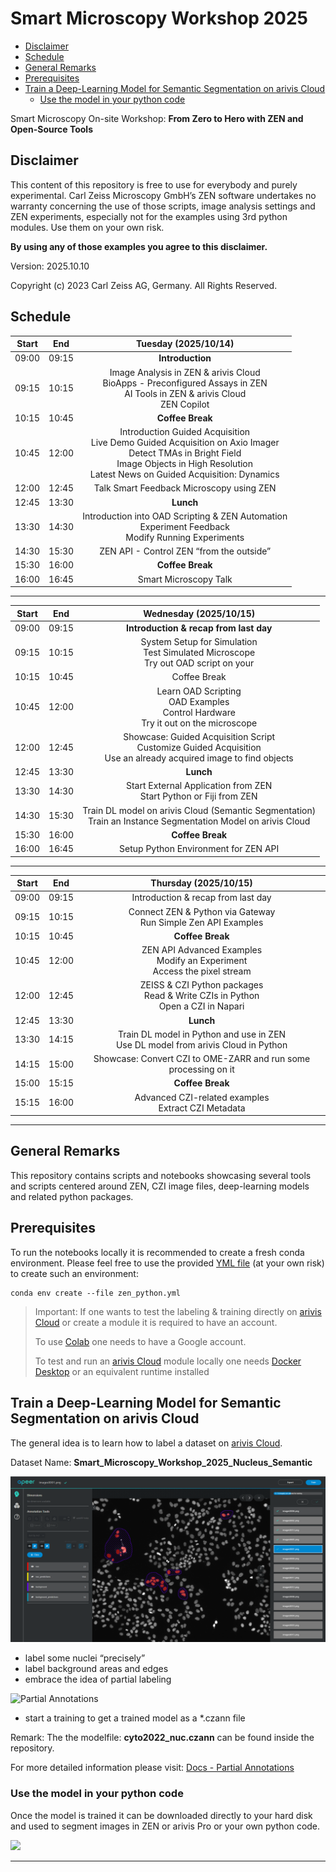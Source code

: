 # Smart Microscopy Workshop 2025


- [Disclaimer](#disclaimer)
- [Schedule](#schedule)
- [General Remarks](#general-remarks)
- [Prerequisites](#prerequisites)
- [Train a Deep-Learning Model for Semantic Segmentation on arivis
  Cloud](#train-a-deep-learning-model-for-semantic-segmentation-on-arivis-cloud)
  - [Use the model in your python
    code](#use-the-model-in-your-python-code)

Smart Microscopy On-site Workshop: **From Zero to Hero with ZEN and
Open-Source Tools**

## Disclaimer

This content of this repository is free to use for everybody and purely
experimental. Carl Zeiss Microscopy GmbH’s ZEN software undertakes no
warranty concerning the use of those scripts, image analysis settings
and ZEN experiments, especially not for the examples using 3rd python
modules. Use them on your own risk.

**By using any of those examples you agree to this disclaimer.**

Version: 2025.10.10

Copyright (c) 2023 Carl Zeiss AG, Germany. All Rights Reserved.

## Schedule

| **Start** | **End** | **Tuesday (2025/10/14)** |
|:--:|:--:|:--:|
| 09:00 | 09:15 | **Introduction** |
| 09:15 | 10:15 | Image Analysis in ZEN & arivis Cloud<br>BioApps - Preconfigured Assays in ZEN<br>AI Tools in ZEN & arivis Cloud<br>ZEN Copilot |
| 10:15 | 10:45 | **Coffee Break** |
| 10:45 | 12:00 | Introduction Guided Acquisition<br>Live Demo Guided Acquisition on Axio Imager<br>Detect TMAs in Bright Field<br>Image Objects in High Resolution<br>Latest News on Guided Acquisition: Dynamics |
| 12:00 | 12:45 | Talk Smart Feedback Microscopy using ZEN |
| 12:45 | 13:30 | **Lunch** |
| 13:30 | 14:30 | Introduction into OAD Scripting & ZEN Automation<br>Experiment Feedback<br>Modify Running Experiments |
| 14:30 | 15:30 | ZEN API - Control ZEN “from the outside” |
| 15:30 | 16:00 | **Coffee Break** |
| 16:00 | 16:45 | Smart Microscopy Talk |

------------------------------------------------------------------------

| **Start** | **End** | **Wednesday (2025/10/15)** |
|:--:|:--:|:--:|
| 09:00 | 09:15 | **Introduction & recap from last day** |
| 09:15 | 10:15 | System Setup for Simulation<br>Test Simulated Microscope<br>Try out OAD script on your |
| 10:15 | 10:45 | Coffee Break |
| 10:45 | 12:00 | Learn OAD Scripting<br>OAD Examples<br>Control Hardware<br>Try it out on the microscope |
| 12:00 | 12:45 | Showcase: Guided Acquisition Script<br>Customize Guided Acquisition<br>Use an already acquired image to find objects |
| 12:45 | 13:30 | **Lunch** |
| 13:30 | 14:30 | Start External Application from ZEN<br>Start Python or Fiji from ZEN |
| 14:30 | 15:30 | Train DL model on arivis Cloud (Semantic Segmentation)<br>Train an Instance Segmentation Model on arivis Cloud |
| 15:30 | 16:00 | **Coffee Break** |
| 16:00 | 16:45 | Setup Python Environment for ZEN API |

------------------------------------------------------------------------

| **Start** | **End** | **Thursday (2025/10/15)** |
|:--:|:--:|:--:|
| 09:00 | 09:15 | Introduction & recap from last day |
| 09:15 | 10:15 | Connect ZEN & Python via Gateway<br>Run Simple Zen API Examples |
| 10:15 | 10:45 | **Coffee Break** |
| 10:45 | 12:00 | ZEN API Advanced Examples<br>Modify an Experiment<br>Access the pixel stream |
| 12:00 | 12:45 | ZEISS & CZI Python packages<br>Read & Write CZIs in Python<br>Open a CZI in Napari |
| 12:45 | 13:30 | **Lunch** |
| 13:30 | 14:15 | Train DL model in Python and use in ZEN<br>Use DL model from arivis Cloud in Python |
| 14:15 | 15:00 | Showcase: Convert CZI to OME-ZARR and run some processing on it |
| 15:00 | 15:15 | **Coffee Break** |
| 15:15 | 16:00 | Advanced CZI-related examples<br>Extract CZI Metadata |

------------------------------------------------------------------------

## General Remarks

This repository contains scripts and notebooks showcasing several tools
and scripts centered around ZEN, CZI image files, deep-learning models
and related python packages.

## Prerequisites

To run the notebooks locally it is recommended to create a fresh conda
environment. Please feel free to use the provided [YML
file](workshop/env_smartmic.yml) (at your own risk) to create such an
environment:

    conda env create --file zen_python.yml

> Important: If one wants to test the labeling & training directly on
> [arivis Cloud](https://www.arivis.cloud) or create a module it is
> required to have an account.
>
> To use [Colab](https://colab.research.google.com) one needs to have a
> Google account.
>
> To test and run an [arivis Cloud](https://www.arivis.cloud) module
> locally one needs [Docker
> Desktop](https://www.docker.com/products/docker-desktop) or an
> equivalent runtime installed

## Train a Deep-Learning Model for Semantic Segmentation on arivis Cloud

The general idea is to learn how to label a dataset on [arivis
Cloud](https://www.arivis.cloud).

Dataset Name: **Smart_Microscopy_Workshop_2025_Nucleus_Semantic**

![Annotated Dataset](./images/apeer_dataset_nuc.png)

- label some nuclei “precisely”
- label background areas and edges
- embrace the idea of partial labeling

![Partial Annotations](./images/APEER_annotation_auto_background.gif)

- start a training to get a trained model as a \*.czann file

Remark: The the modelfile: **cyto2022_nuc.czann** can be found inside
the repository.

For more detailed information please visit: [Docs - Partial
Annotations](https://docs.apeer.com/machine-learning/annotation-guidelines)

### Use the model in your python code

Once the model is trained it can be downloaded directly to your hard
disk and used to segment images in ZEN or arivis Pro or your own python
code.

[![](https://colab.research.google.com/assets/colab-badge.svg)](https://colab.research.google.com/github/zeissmicroscopy/ZEN_Python_OAD_workshop/blob/main/workshop/notebooks/run_prediction_from_czann.ipynb)

------------------------------------------------------------------------
